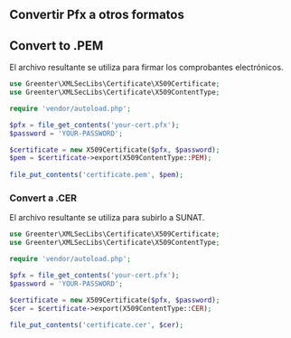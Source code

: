## Convertir Pfx a otros formatos

## Convert to .PEM
El archivo resultante se utiliza para firmar los comprobantes electrónicos.
```php
use Greenter\XMLSecLibs\Certificate\X509Certificate;
use Greenter\XMLSecLibs\Certificate\X509ContentType;

require 'vendor/autoload.php';

$pfx = file_get_contents('your-cert.pfx');
$password = 'YOUR-PASSWORD';

$certificate = new X509Certificate($pfx, $password);
$pem = $certificate->export(X509ContentType::PEM);
    
file_put_contents('certificate.pem', $pem);
```

### Convert a .CER
El archivo resultante se utiliza para subirlo a SUNAT.
```php
use Greenter\XMLSecLibs\Certificate\X509Certificate;
use Greenter\XMLSecLibs\Certificate\X509ContentType;

require 'vendor/autoload.php';

$pfx = file_get_contents('your-cert.pfx');
$password = 'YOUR-PASSWORD';

$certificate = new X509Certificate($pfx, $password);
$cer = $certificate->export(X509ContentType::CER);
    
file_put_contents('certificate.cer', $cer);
```
